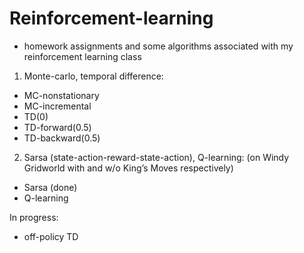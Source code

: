 # Reinforcement-learning 
 * homework assignments and some algorithms associated with my reinforcement learning class


1. Monte-carlo, temporal difference:
 * MC-nonstationary
 * MC-incremental
 * TD(0)
 * TD-forward(0.5)
 * TD-backward(0.5)

2. Sarsa (state-action-reward-state-action), Q-learning:
 (on Windy Gridworld with and w/o King’s Moves respectively)
 * Sarsa (done)
 * Q-learning

 In progress:
 * off-policy TD
